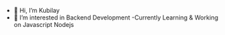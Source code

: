 - 👋 Hi, I’m Kubilay
- 👀 I’m interested in Backend Development
-Currently Learning & Working on Javascript Nodejs


<!---
bencoobie/bencoobie is a ✨ special ✨ repository because its `README.md` (this file) appears on your GitHub profile.
You can click the Preview link to take a look at your changes.
--->

